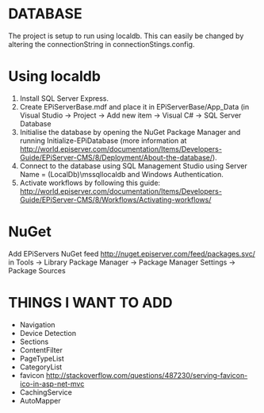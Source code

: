 # DATABASE
The project is setup to run using localdb. This can easily be changed by altering the connectionString in connectionStings.config.

# Using localdb
1. Install SQL Server Express.
2. Create EPiServerBase.mdf and place it in EPiServerBase/App_Data (in Visual Studio -> Project -> Add new item -> Visual C# -> SQL Server Database
3. Initialise the database by opening the NuGet Package Manager and running Initialize-EPiDatabase (more information at http://world.episerver.com/documentation/Items/Developers-Guide/EPiServer-CMS/8/Deployment/About-the-database/).
4. Connect to the database using SQL Management Studio using Server Name = (LocalDb)\mssqllocaldb and Windows Authentication.
5. Activate workflows by following this guide:
http://world.episerver.com/documentation/Items/Developers-Guide/EPiServer-CMS/8/Workflows/Activating-workflows/

# NuGet
Add EPiServers NuGet feed http://nuget.episerver.com/feed/packages.svc/ in Tools -> Library Package Manager -> Package Manager Settings -> Package Sources

# THINGS I WANT TO ADD
* Navigation
* Device Detection
* Sections
* ContentFilter
* PageTypeList
* CategoryList
* favicon http://stackoverflow.com/questions/487230/serving-favicon-ico-in-asp-net-mvc
* CachingService
* AutoMapper
